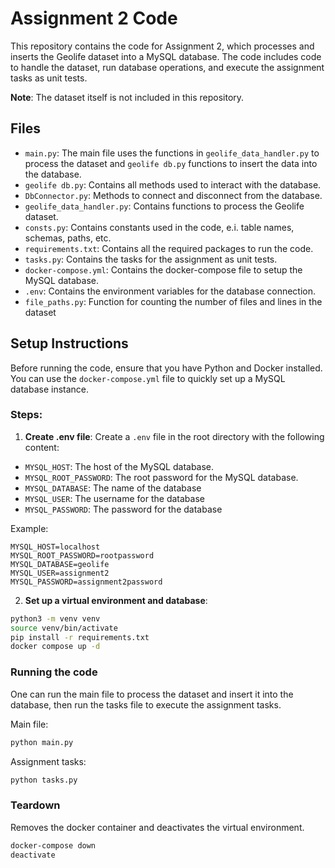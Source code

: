 # Assignment 2 Code
This repository contains the code for Assignment 2, which processes and inserts the Geolife 
dataset into a MySQL database. The code includes code to handle the dataset, run 
database operations, and execute the assignment tasks as unit tests. 

**Note**: The dataset itself is not included in this repository.

## Files
- `main.py`: The main file uses the functions in `geolife_data_handler.py` to process the dataset 
and `geolife db.py` functions to insert the data into the database.
- `geolife db.py`: Contains all methods used to interact with the database.
- `DbConnector.py`: Methods to connect and disconnect from the database.
- `geolife_data_handler.py`: Contains functions to process the Geolife dataset.
- `consts.py`: Contains constants used in the code, e.i. table names, schemas, paths, etc.
- `requirements.txt`: Contains all the required packages to run the code.
- `tasks.py`: Contains the tasks for the assignment as unit tests.
- `docker-compose.yml`: Contains the docker-compose file to setup the MySQL database.
- `.env`: Contains the environment variables for the database connection.
- `file_paths.py`: Function for counting the number of files and lines in the dataset

## Setup Instructions
Before running the code, ensure that you have Python and Docker installed.
You can use the `docker-compose.yml` file to quickly set up a MySQL database instance.

### Steps:
1. **Create .env file**:
Create a `.env` file in the root directory with the following content:
- `MYSQL_HOST`: The host of the MySQL database.
- `MYSQL_ROOT_PASSWORD`: The root password for the MySQL database.
- `MYSQL_DATABASE`: The name of the database
- `MYSQL_USER`: The username for the database
- `MYSQL_PASSWORD`: The password for the database

Example:
```
MYSQL_HOST=localhost
MYSQL_ROOT_PASSWORD=rootpassword
MYSQL_DATABASE=geolife
MYSQL_USER=assignment2
MYSQL_PASSWORD=assignment2password
```

2. **Set up a virtual environment and database**: 
 ```bash
python3 -m venv venv
source venv/bin/activate
pip install -r requirements.txt
docker compose up -d
 ```

### Running the code
One can run the main file to process the dataset and insert it into the database, then run the tasks file to execute 
the assignment tasks.

Main file:
```bash
python main.py
```

Assignment tasks:
```bash
python tasks.py
```
### Teardown
Removes the docker container and deactivates the virtual environment.
```bash
docker-compose down 
deactivate
```